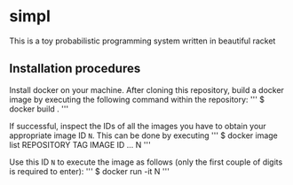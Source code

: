 # simpl
This is a toy probabilistic programming system written in beautiful racket

## Installation procedures
Install docker on your machine.
After cloning this repository, build a docker image by executing the following command within the repository:
''' 
$ docker build . 
'''

If successful, inspect the IDs of all the images you have to obtain your appropriate image ID `N`.
This can be done by executing
'''
$ docker image list
REPOSITORY    TAG     IMAGE ID    ...
<none>        <none>  N
'''

Use this ID `N` to execute the image as follows (only the first couple of digits is required to enter):
'''
$ docker run -it N
'''


